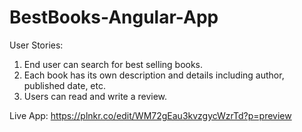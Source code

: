 # BestBooks-Angular-App

User Stories:

   1.  End user can search for best selling books.
   2.  Each book has its own description and details including author, published date, etc.
   3.  Users can read and write a review.
 
Live App: https://plnkr.co/edit/WM72gEau3kvzgycWzrTd?p=preview
